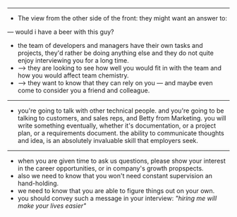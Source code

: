 

---



- The view from the other side of the front: they might want an answer to: 

— would i have a beer with this guy?

- the team of developers and managers have their own tasks and projects, they'd rather be doing anything else and they do not quite enjoy interviewing you for a long time.
- —> they are looking to see how well you would fit in with the team and how you would affect team chemistry. 
- —> they want to know that they can rely on you — and maybe even come to consider you a friend and colleague.


---



- you're going to talk with other technical people. and you're going to be talking to customers, and sales reps, and Betty from Marketing. you will write something eventually, whether it's documentation, or a project plan, or a requirements document. the ability to communicate thoughts and idea, is an absolutely invaluable skill that employers  seek.



---

- when you are given time to ask us questions, please show your interest in the career opportunities, or in company's growth propspects. 
- also we need to know that you won't need constant supervision an hand-holding.
- we need to know that you are able to figure things out on your own.
- you should convey such a message in your interview: *"hiring me will make your lives easier"*